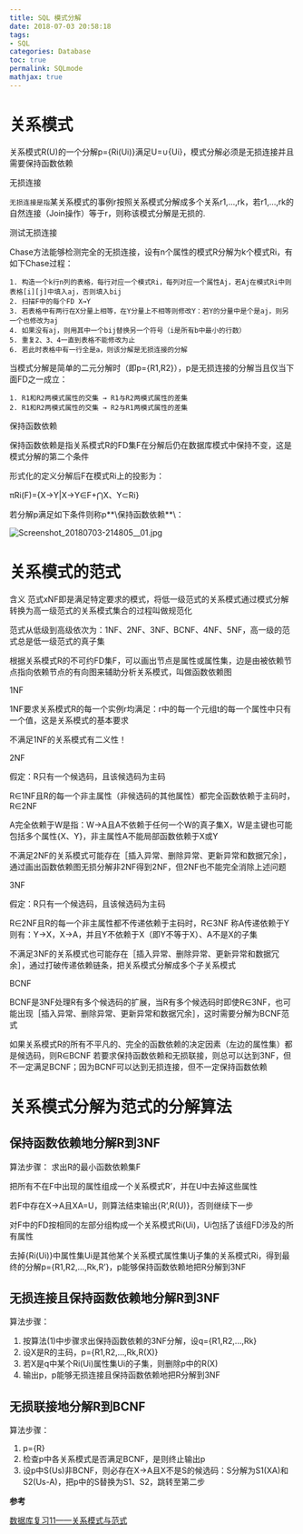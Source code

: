 ```yaml
---
title: SQL 模式分解
date: 2018-07-03 20:58:18
tags:
- SQL
categories: Database
toc: true
permalink: SQLmode
mathjax: true
---
```

# 关系模式
关系模式R(U)的一个分解p={Ri(Ui)}满足U=∪{Ui}，模式分解必须是无损连接并且需要保持函数依赖

<!--more-->
无损连接

`无损连接是指`某关系模式的事例r按照关系模式分解成多个关系r1,…,rk，若r1,…,rk的自然连接（Join操作）等于r，则称该模式分解是无损的.

测试无损连接

Chase方法能够检测完全的无损连接，设有n个属性的模式R分解为k个模式Ri，有如下Chase过程：

	1. 构造一个k行n列的表格，每行对应一个模式Ri，每列对应一个属性Aj，若Aj在模式Ri中则表格[i][j]中填入aj，否则填入bij
	2. 扫描F中的每个FD X→Y
	3. 若表格中有两行在X分量上相等，在Y分量上不相等则修改Y：若Y的分量中是个是aj，则另一个也修改为aj
	4. 如果没有aj，则用其中一个bij替换另一个符号（i是所有b中最小的行数）
	5. 重复2、3、4一直到表格不能修改为止
	6. 若此时表格中有一行全是a，则该分解是无损连接的分解

当模式分解是简单的二元分解时（即p={R1,R2}），p是无损连接的分解当且仅当下面FD之一成立：

	1. R1和R2两模式属性的交集 → R1与R2两模式属性的差集
	2. R1和R2两模式属性的交集 → R2与R1两模式属性的差集

保持函数依赖
	
保持函数依赖是指关系模式R的FD集F在分解后仍在数据库模式中保持不变，这是模式分解的第二个条件

形式化的定义分解后F在模式Ri上的投影为：

πRi(F)={X→Y|X→Y∈F+⋂X、Y⊂Ri}

若分解p满足如下条件则称p**\保持函数依赖**\：

![Screenshot_20180703-214805__01.jpg](https://i.loli.net/2018/07/03/5b3b7eba9112d.jpg)

# 关系模式的范式
含义
范式xNF即是满足特定要求的模式，将低一级范式的关系模式通过模式分解转换为高一级范式的关系模式集合的过程叫做规范化

范式从低级到高级依次为：1NF、2NF、3NF、BCNF、4NF、5NF，高一级的范式总是低一级范式的真子集

根据关系模式R的不可约FD集F，可以画出节点是属性或属性集，边是由被依赖节点指向依赖节点的有向图来辅助分析关系模式，叫做函数依赖图

1NF

1NF要求关系模式R的每一个实例r均满足：r中的每一个元组t的每一个属性中只有一个值，这是关系模式的基本要求

不满足1NF的关系模式有二义性！

2NF

假定：R只有一个候选码，且该候选码为主码

R∈1NF且R的每一个非主属性（非候选码的其他属性）都完全函数依赖于主码时，R∈2NF

A完全依赖于W是指：W→A且A不依赖于任何一个W的真子集X，W是主键也可能包括多个属性{X、Y}，非主属性A不能局部函数依赖于X或Y

不满足2NF的关系模式可能存在［插入异常、删除异常、更新异常和数据冗余］，通过画出函数依赖图无损分解非2NF得到2NF，但2NF也不能完全消除上述问题

3NF

假定：R只有一个候选码，且该候选码为主码

R∈2NF且R的每一个非主属性都不传递依赖于主码时，R∈3NF
称A传递依赖于Y则有：Y→X，X→A，并且Y不依赖于X（即Y不等于X）、A不是X的子集

不满足3NF的关系模式也可能存在［插入异常、删除异常、更新异常和数据冗余］，通过打破传递依赖链条，把关系模式分解成多个子关系模式

BCNF

BCNF是3NF处理R有多个候选码的扩展，当R有多个候选码时即使R∈3NF，也可能出现［插入异常、删除异常、更新异常和数据冗余］，这时需要分解为BCNF范式

如果关系模式R的所有不平凡的、完全的函数依赖的决定因素（左边的属性集）都是候选码，则R∈BCNF
若要求保持函数依赖和无损联接，则总可以达到3NF，但不一定满足BCNF；因为BCNF可以达到无损连接，但不一定保持函数依赖

# 关系模式分解为范式的分解算法
## 保持函数依赖地分解R到3NF
算法步骤：
求出R的最小函数依赖集F
	
把所有不在F中出现的属性组成一个关系模式R’，并在U中去掉这些属性
	
若F中存在X→A且XA=U，则算法结束输出{R’,R(U)}，否则继续下一步

对F中的FD按相同的左部分组构成一个关系模式Ri(Ui)，Ui包括了该组FD涉及的所有属性
	
去掉{Ri(Ui)}中属性集Ui是其他某个关系模式属性集Uj子集的关系模式Ri，得到最终的分解p={R1,R2,…,Rk,R’}，p能够保持函数依赖地把R分解到3NF

## 无损连接且保持函数依赖地分解R到3NF
算法步骤：
1. 按算法(1)中步骤求出保持函数依赖的3NF分解，设q={R1,R2,…,Rk}
2. 设X是R的主码，p={R1,R2,…,Rk,R(X)}
3. 若X是q中某个Ri(Ui)属性集Ui的子集，则删除p中的R(X)
4. 输出p，p能够无损连接且保持函数依赖地把R分解到3NF

## 无损联接地分解R到BCNF
算法步骤：
1. p={R}
2. 检查p中各关系模式是否满足BCNF，是则终止输出p
3. 设p中S(Us)非BCNF，则必存在X→A且X不是S的候选码：S分解为S1(XA)和S2(Us-A)，把p中的S替换为S1、S2，跳转至第二步

**参考**

[数据库复习11——关系模式与范式](https://blog.csdn.net/u014030117/article/details/46697823)
